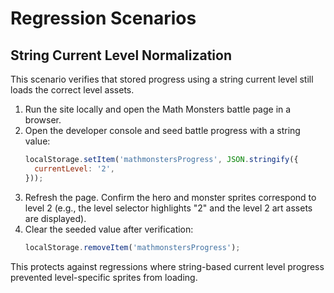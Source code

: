# Regression Scenarios

## String Current Level Normalization

This scenario verifies that stored progress using a string current level still loads the correct level assets.

1. Run the site locally and open the Math Monsters battle page in a browser.
2. Open the developer console and seed battle progress with a string value:
   ```js
   localStorage.setItem('mathmonstersProgress', JSON.stringify({
     currentLevel: '2',
   }));
   ```
3. Refresh the page. Confirm the hero and monster sprites correspond to level 2 (e.g., the level selector highlights "2" and the level 2 art assets are displayed).
4. Clear the seeded value after verification:
   ```js
   localStorage.removeItem('mathmonstersProgress');
   ```

This protects against regressions where string-based current level progress prevented level-specific sprites from loading.
